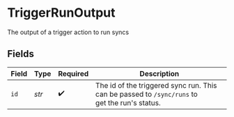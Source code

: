 # TriggerRunOutput

The output of a trigger action to run syncs


## Fields

| Field                                                                                         | Type                                                                                          | Required                                                                                      | Description                                                                                   |
| --------------------------------------------------------------------------------------------- | --------------------------------------------------------------------------------------------- | --------------------------------------------------------------------------------------------- | --------------------------------------------------------------------------------------------- |
| `id`                                                                                          | *str*                                                                                         | :heavy_check_mark:                                                                            | The id of the triggered sync run. This can be passed to `/sync/runs` to<br/>get the run's status. |